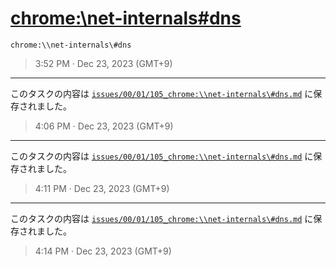 # [chrome:\\net-internals\#dns](https://github.com/noraworld/github-actions-sandbox/issues/105)
`chrome:\\net-internals\#dns`

> 3:52 PM · Dec 23, 2023 (GMT+9)

---

このタスクの内容は [`issues/00/01/105_chrome:\\net-internals\#dns.md`](https://github.com/noraworld/github-actions-sandbox/blob/main/issues/00/01/105_chrome:\\net-internals\%23dns.md) に保存されました。

> 4:06 PM · Dec 23, 2023 (GMT+9)

---

このタスクの内容は [`issues/00/01/105_chrome:\\net-internals\#dns.md`](https://github.com/noraworld/github-actions-sandbox/blob/main/issues/00/01/105_chrome:\\net-internals\%23dns.md) に保存されました。

> 4:11 PM · Dec 23, 2023 (GMT+9)

---

このタスクの内容は [`issues/00/01/105_chrome:\\net-internals\#dns.md`](https://github.com/noraworld/github-actions-sandbox/blob/main/issues/00/01/105_chrome:\\net-internals\%23dns.md) に保存されました。

> 4:14 PM · Dec 23, 2023 (GMT+9)
